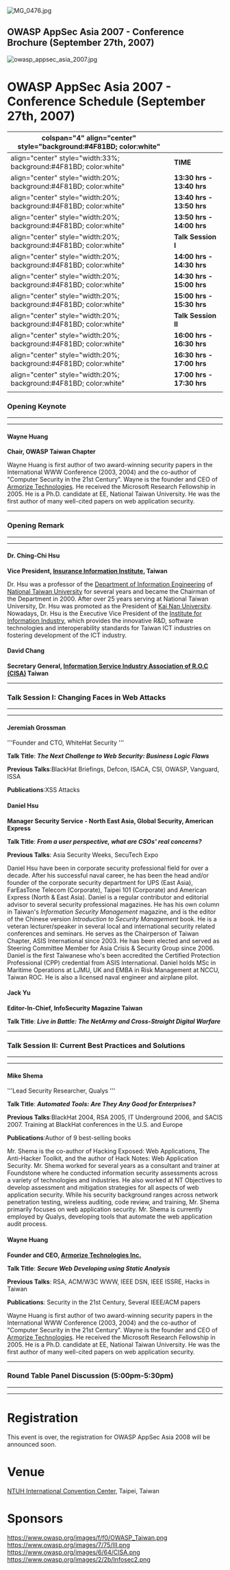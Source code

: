 ![MG_0476.jpg](MG_0476.jpg "MG_0476.jpg")

## OWASP AppSec Asia 2007 - Conference Brochure (September 27th, 2007)

![owasp_appsec_asia_2007.jpg](owasp_appsec_asia_2007.jpg
"owasp_appsec_asia_2007.jpg")

# OWASP AppSec Asia 2007 - Conference Schedule (September 27th, 2007)

| colspan="4" align="center" style="background:\#4F81BD; color:white" |                           |
| ------------------------------------------------------------------- | ------------------------- |
| align="center" style="width:33%; background:\#4F81BD; color:white"  | **TIME**                  |
| align="center" style="width:20%; background:\#4F81BD; color:white"  | **13:30 hrs - 13:40 hrs** |
| align="center" style="width:20%; background:\#4F81BD; color:white"  | **13:40 hrs - 13:50 hrs** |
| align="center" style="width:20%; background:\#4F81BD; color:white"  | **13:50 hrs - 14:00 hrs** |
| align="center" style="width:20%; background:\#4F81BD; color:white"  | **Talk Session I**        |
| align="center" style="width:20%; background:\#4F81BD; color:white"  | **14:00 hrs - 14:30 hrs** |
| align="center" style="width:20%; background:\#4F81BD; color:white"  | **14:30 hrs - 15:00 hrs** |
| align="center" style="width:20%; background:\#4F81BD; color:white"  | **15:00 hrs - 15:30 hrs** |
| align="center" style="width:20%; background:\#4F81BD; color:white"  | **Talk Session II**       |
| align="center" style="width:20%; background:\#4F81BD; color:white"  | **16:00 hrs - 16:30 hrs** |
| align="center" style="width:20%; background:\#4F81BD; color:white"  | **16:30 hrs - 17:00 hrs** |
| align="center" style="width:20%; background:\#4F81BD; color:white"  | **17:00 hrs - 17:30 hrs** |
|                                                                     |                           |

### Opening Keynote

-----

-----

#### Wayne Huang

**Chair, OWASP Taiwan Chapter**

Wayne Huang is first author of two award-winning security papers in the
International WWW Conference (2003, 2004) and the co-author of "Computer
Security in the 21st Century". Wayne is the founder and CEO of [Armorize
Technologies](http://www.armorize.com/?utm_source=HIT&utm_medium=web).
He received the Microsoft Research Fellowship in 2005. He is a Ph.D.
candidate at EE, National Taiwan University. He was the first author of
many well-cited papers on web application security.

-----

### Opening Remark

-----

-----

#### Dr. Ching-Chi Hsu

**Vice President, [Insurance Information
Institute](http://www.iii.org/), Taiwan**

Dr. Hsu was a professor of the [Department of Information
Engineering](http://www.csie.ntu.edu.tw/) of [National Taiwan
University](http://www.ntu.edu.tw) for several years and became the
Chairman of the Department in 2000. After over 25 years serving at
National Taiwan University, Dr. Hsu was promoted as the President of
[Kai Nan University](http://www.knu.edu.tw/). Nowadays, Dr. Hsu is the
Executive Vice President of the [Institute for Information
Industry](http://www.iii.org/), which provides the innovative R\&D,
software technologies and interoperability standards for Taiwan ICT
industries on fostering development of the ICT industry.

#### David Chang

**Secretary General, [Information Service Industry Association of R.O.C
(CISA)](http://www.cisanet.org.tw/) Taiwan**

-----

### Talk Session I: Changing Faces in Web Attacks

-----

-----

#### Jeremiah Grossman

'''Founder and CTO, WhiteHat Security '''

**Talk Title**: ***The Next Challenge to Web Security: Business Logic
Flaws***

**Previous Talks**:BlackHat Briefings, Defcon, ISACA, CSI, OWASP,
Vanguard, ISSA

**Publications**:XSS Attacks

#### Daniel Hsu

**Manager Security Service - North East Asia, Global Security, American
Express**

**Talk Title**: ***From a user perspective, what are CSOs' real
concerns?***

**Previous Talks**: Asia Security Weeks, SecuTech Expo

Daniel Hsu have been in corporate security professional field for over a
decade. After his successful naval career, he has been the head and/or
founder of the corporate security department for UPS (East Asia),
FarEasTone Telecom (Corporate), Taipei 101 (Corporate) and American
Express (North & East Asia). Daniel is a regular contributor and
editorial advisor to several security professional magazines. He has his
own column in Taiwan's *Information Security Management* magazine, and
is the editor of the Chinese version *Introduction to Security
Management* book. He is a veteran lecturer/speaker in several local and
international security related conferences and seminars. He serves as
the Chairperson of Taiwan Chapter, ASIS International since 2003. He has
been elected and served as Steering Committee Member for Asia Crisis &
Security Group since 2006. Daniel is the first Taiwanese who's been
accredited the Certified Protection Professional (CPP) credential from
ASIS International. Daniel holds MSc in Maritime Operations at LJMU, UK
and EMBA in Risk Management at NCCU, Taiwan ROC. He is also a licensed
naval engineer and airplane pilot.

#### Jack Yu

**Editor-In-Chief, InfoSecurity Magazine Taiwan**

**Talk Title**: ***Live in Battle: The NetArmy and Cross-Straight
Digital Warfare***

-----

### Talk Session II: Current Best Practices and Solutions

-----

-----

#### Mike Shema

'''Lead Security Researcher, Qualys '''

**Talk Title**: ***Automated Tools: Are They Any Good for
Enterprises?***

**Previous Talks**:BlackHat 2004, RSA 2005, IT Underground 2006, and
SACIS 2007. Training at BlackHat conferences in the U.S. and Europe

**Publications**:Author of 9 best-selling books

Mr. Shema is the co-author of Hacking Exposed: Web Applications, The
Anti-Hacker Toolkit, and the author of Hack Notes: Web Application
Security. Mr. Shema worked for several years as a consultant and trainer
at Foundstone where he conducted information security assessments across
a variety of technologies and industries. He also worked at NT
Objectives to develop assessment and mitigation strategies for all
aspects of web application security. While his security background
ranges across network penetration testing, wireless auditing, code
review, and training, Mr. Shema primarily focuses on web application
security. Mr. Shema is currently employed by Qualys, developing tools
that automate the web application audit process.

#### Wayne Huang

**Founder and CEO, [Armorize Technologies
Inc.](http://www.armorize.com/?utm_source=HIT&utm_medium=web)**

**Talk Title**: ***Secure Web Developing using Static Analysis***

**Previous Talks**: RSA, ACM/W3C WWW, IEEE DSN, IEEE ISSRE, Hacks in
Taiwan

**Publications**: Security in the 21st Century, Several IEEE/ACM papers

Wayne Huang is first author of two award-winning security papers in the
International WWW Conference (2003, 2004) and the co-author of "Computer
Security in the 21st Century". Wayne is the founder and CEO of [Armorize
Technologies](http://www.armorize.com/?utm_source=HIT&utm_medium=web).
He received the Microsoft Research Fellowship in 2005. He is a Ph.D.
candidate at EE, National Taiwan University. He was the first author of
many well-cited papers on web application security.

-----

### Round Table Panel Discussion (5:00pm-5:30pm)

-----

-----

# Registration

This event is over, the registration for OWASP AppSec Asia 2008 will be
announced soon.

# Venue

[NTUH International Convention Center](http://www.thcc.net.tw/), Taipei,
Taiwan

# Sponsors

[<https://www.owasp.org/images/f/f0/OWASP_Taiwan.png>](http://www.owasp.org/index.php/Taiwan)
[<https://www.owasp.org/images/7/75/III.png>](http://www.iii.org.tw/english/)
[<https://www.owasp.org/images/6/64/CISA.png>](http://web.cisanet.org.tw/)
[<https://www.owasp.org/images/2/2b/Infosec2.png>](http://www.isecutech.com.tw/main/index.aspx)